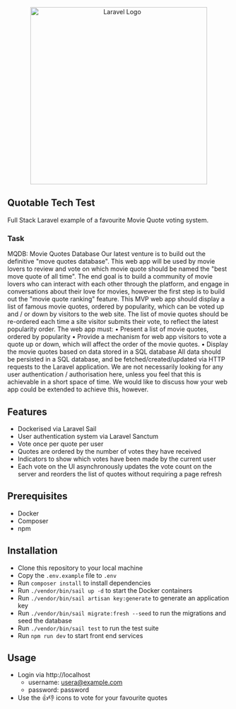 <p align="center"><a href="https://laravel.com" target="_blank"><img src="https://raw.githubusercontent.com/laravel/art/master/logo-lockup/5%20SVG/2%20CMYK/1%20Full%20Color/laravel-logolockup-cmyk-red.svg" width="400" alt="Laravel Logo"></a></p>

## Quotable Tech Test

Full Stack Laravel example of a favourite Movie Quote voting system.

### Task

MQDB: Movie Quotes Database
Our latest venture is to build out the definitive "move quotes database". This web app will be used
by movie lovers to review and vote on which movie quote should be named the "best move quote
of all time".
The end goal is to build a community of movie lovers who can interact with each other through
the platform, and engage in conversations about their love for movies, however the first step is to
build out the "movie quote ranking" feature. This MVP web app should display a list of famous
movie quotes, ordered by popularity, which can be voted up and / or down by visitors to the web
site.
The list of movie quotes should be re-ordered each time a site visitor submits their vote, to reflect
the latest popularity order.
The web app must:
• Present a list of movie quotes, ordered by popularity
• Provide a mechanism for web app visitors to vote a quote up or down, which will affect the
order of the movie quotes.
• Display the movie quotes based on data stored in a SQL database
All data should be persisted in a SQL database, and be fetched/created/updated via HTTP
requests to the Laravel application.
We are not necessarily looking for any user authentication / authorisation here, unless you feel
that this is achievable in a short space of time. We would like to discuss how your web app could
be extended to achieve this, however.

## Features
- Dockerised via Laravel Sail
- User authentication system via Laravel Sanctum
- Vote once per quote per user
- Quotes are ordered by the number of votes they have received
- Indicators to show which votes have been made by the current user
- Each vote on the UI asynchronously updates the vote count on the server and reorders the list of quotes without requiring a page refresh

## Prerequisites
- Docker
- Composer
- npm

## Installation
- Clone this repository to your local machine
- Copy the `.env.example` file to `.env`
- Run `composer install` to install dependencies
- Run `./vendor/bin/sail up -d` to start the Docker containers
- Run `./vendor/bin/sail artisan key:generate` to generate an application key
- Run `./vendor/bin/sail migrate:fresh --seed` to run the migrations and seed the database
- Run `./vendor/bin/sail test` to run the test suite
- Run `npm run dev` to start front end services

## Usage
- Login via http://localhost
  - username: usera@example.com
  - password: password
- Use the 👍👎 icons to vote for your favourite quotes
